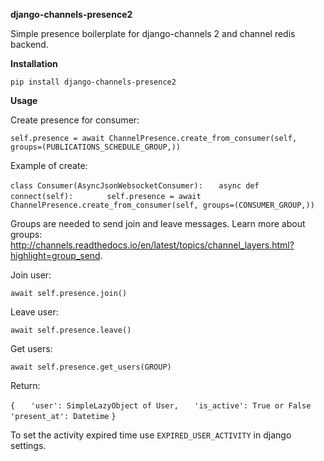 **django-channels-presence2**

Simple presence boilerplate for django-channels 2 and channel redis backend.

**Installation**

`pip install django-channels-presence2`

**Usage**

Create presence for consumer:

`self.presence = await ChannelPresence.create_from_consumer(self, groups=(PUBLICATIONS_SCHEDULE_GROUP,))`

Example of create:

`class Consumer(AsyncJsonWebsocketConsumer):`
`   async def connect(self):`
`       self.presence = await ChannelPresence.create_from_consumer(self, groups=(CONSUMER_GROUP,))`
        
Groups are needed to send join and leave messages.
Learn more about groups: http://channels.readthedocs.io/en/latest/topics/channel_layers.html?highlight=group_send.     
        
Join user:

`await self.presence.join()`

Leave user:

`await self.presence.leave()`

Get users:

`await self.presence.get_users(GROUP)`

Return:

`{`
`   'user': SimpleLazyObject of User,`
`   'is_active': True or False`
`   'present_at': Datetime`
`}`

To set the activity expired time use `EXPIRED_USER_ACTIVITY` in django settings. 
